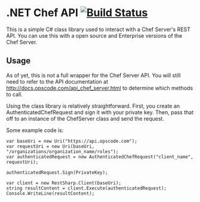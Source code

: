 ﻿# .NET Chef API [![Build Status](https://travis-ci.org/gmreburn/dotnet-chef-api.svg?branch=tests)](https://travis-ci.org/gmreburn/dotnet-chef-api)
This is a simple C# class library used to interact with a Chef Server's REST API. You can use this with a open source and Enterprise versions of the Chef Server.

## Usage
As of yet, this is not a full wrapper for the Chef Server API. You will still need to refer to the API documentation at <http://docs.opscode.com/api_chef_server.html> to determine which methods to call.

Using the class library is relatively straightforward. First, you create an AuthenticatedChefRequest and sign it with your private key. Then, pass that off to an instance of the ChefServer class and send the request. 

Some example code is:

	var baseUri = new Uri("https://api.opscode.com"); 
	var requestUri = new Uri(baseUri, "/organizations/organization_name/roles");
	var authenticatedRequest = new AuthenticatedChefRequest("client_name", requestUri);

	authenticatedRequest.Sign(PrivateKey);

	var client = new RestSharp.Client(baseUri);
	string resultContent = client.Execute(authenticatedRequest);
	Console.WriteLine(resultContent);

